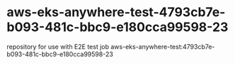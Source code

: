# aws-eks-anywhere-test-4793cb7e-b093-481c-bbc9-e180cca99598-23
repository for use with E2E test job aws-eks-anywhere-test:4793cb7e-b093-481c-bbc9-e180cca99598-23
